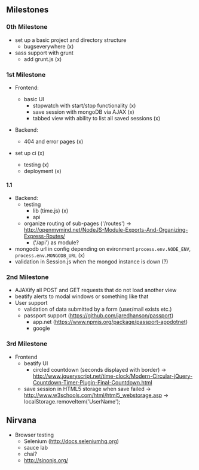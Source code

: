 ## Milestones
### 0th Milestone
- set up a basic project and directory structure
	- bugseverywhere (x)
- sass support with grunt
	- add grunt.js (x)

### 1st Milestone
- Frontend:
	- basic UI
		- stopwatch with start/stop functionality (x)
		- save session with mongoDB via AJAX (x)
		- tabbed view with ability to list all saved sessions (x)
- Backend:
	- 404 and error pages (x)

- set up ci (x)
	- testing (x)
	- deployment (x)
	
#### 1.1
- Backend:
	- testing
		- lib (time.js) (x)
		- api
	- organize routing of sub-pages ('/routes') -> http://openmymind.net/NodeJS-Module-Exports-And-Organizing-Express-Routes/
		- ('/api') as module?
- mongodb url in config depending on evironment `process.env.NODE_ENV`, `process.env.MONGODB_URL` (x)
- validation in Session.js when the mongod instance is down (?)

### 2nd Milestone
- AJAXify all POST and GET requests that do not load another view
- beatify alerts to modal windows or something like that
- User support
	- validation of data submitted by a form (user/mail exists etc.)
	- passport support (https://github.com/jaredhanson/passport)
		- app.net (https://www.npmjs.org/package/passport-appdotnet)
		- google

### 3rd Milestone
- Frontend
	- beatify UI
		- circled countdown (seconds displayed with border)
			-> http://www.jqueryscript.net/time-clock/Modern-Circular-jQuery-Countdown-Timer-Plugin-Final-Countdown.html
	- save session in HTML5 storage when save failed
		-> http://www.w3schools.com/html/html5_webstorage.asp
		-> localStorage.removeItem('UserName');

## Nirvana
- Browser testing
	- Selenium (http://docs.seleniumhq.org)
	- sauce lab
	- chai?
	- http://sinonjs.org/